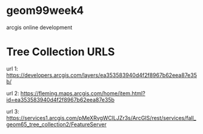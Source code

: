 # geom99week4
arcgis online development

# Tree Collection URLS
url 1: https://developers.arcgis.com/layers/ea353583940d4f2f8967b62eea87e35b/

url 2: https://fleming.maps.arcgis.com/home/item.html?id=ea353583940d4f2f8967b62eea87e35b

url 3: https://services1.arcgis.com/pMeXRvgWClLJZr3s/ArcGIS/rest/services/fall_geom65_tree_collection2/FeatureServer
